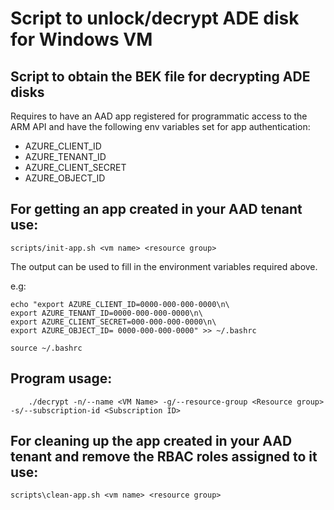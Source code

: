 # Script to unlock/decrypt ADE disk for Windows VM

Script to obtain the BEK file for decrypting ADE disks
---

Requires to have an AAD app registered for programmatic access to the ARM API and have the following env variables set for app authentication:

* AZURE_CLIENT_ID
* AZURE_TENANT_ID
* AZURE_CLIENT_SECRET
* AZURE_OBJECT_ID

For getting an app created in your AAD tenant use:
---

```
scripts/init-app.sh <vm name> <resource group>
```

The output can be used to fill in the environment variables required above.

e.g:

```
echo "export AZURE_CLIENT_ID=0000-000-000-0000\n\
export AZURE_TENANT_ID=0000-000-000-0000\n\
export AZURE_CLIENT_SECRET=000-000-000-0000\n\
export AZURE_OBJECT_ID= 0000-000-000-0000" >> ~/.bashrc

source ~/.bashrc
```

Program usage:
---

```
    ./decrypt -n/--name <VM Name> -g/--resource-group <Resource group> -s/--subscription-id <Subscription ID>
```

For cleaning up the app created in your AAD tenant and remove the RBAC roles assigned to it use:
---

```
scripts\clean-app.sh <vm name> <resource group>
```





